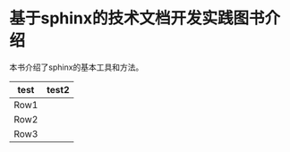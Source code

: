 # 基于sphinx的技术文档开发实践图书介绍

本书介绍了sphinx的基本工具和方法。



|test  |test2  |
|---------|---------|
|Row1     |         |
|Row2     |         |
|Row3     |         |
